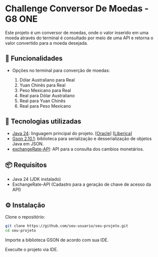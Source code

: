 # Challenge Conversor De Moedas - G8 ONE


Este projeto é um conversor de moedas, onde o valor inserido em uma moeda através do terminal é consultado por meio de uma API e retorna o valor convertido para a moeda desejada.

## 🎯 Funcionalidades
- Opções no terminal para converção de moedas:

  1) Dólar Australiano para Real
  2) Yuan Chinês para Real
  3) Peso Mexicano para Real
  4) Real para Dólar Australiano
  5) Real para Yuan Chinês
  6) Real para Peso Mexicano
  

## 🚀 Tecnologias utilizadas

- [Java 24](https://www.oracle.com/java/technologies/javase/): linguagem principal do projeto. [[Oracle](https://www.oracle.com/java/technologies/downloads/)] [[Liberica](https://bell-sw.com/pages/downloads/#jdk-24)]
- [Gson 2.10.1](https://mvnrepository.com/artifact/com.google.code.gson/gson/2.10.1): biblioteca para serialização e desserialização de objetos Java em JSON.
- [exchangeRate-API](https://www.exchangerate-api.com/): API para a consulta dos cambios monetários.

## 📦 Requisitos

- Java 24 (JDK instalado)
- ExchangeRate-API (Cadastro para a geração de chave de acesso da API)

## ⚙️ Instalação

Clone o repositório:

```bash
git clone https://github.com/seu-usuario/seu-projeto.git
cd seu-projeto
```

Importe a biblioteca GSON de acordo com sua IDE.


Execulte o projeto via IDE.
